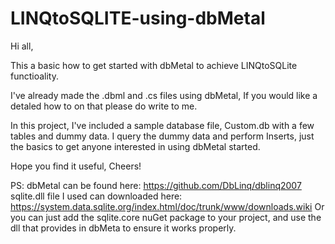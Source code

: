 # LINQtoSQLITE-using-dbMetal

Hi all,

This a basic how to get started with dbMetal to achieve LINQtoSQLite functioality.

I've already made the .dbml and .cs files using dbMetal, If you would like a detaled how to on that please do write to me.

In this project, I've included a sample database file, Custom.db with a few tables and dummy data. I query the dummy data and perform Inserts, just the basics to get anyone interested in using dbMetal started.

Hope you find it useful,
Cheers!

PS: dbMetal can be found here: https://github.com/DbLinq/dblinq2007
    sqlite.dll file I used can downloaded here: https://system.data.sqlite.org/index.html/doc/trunk/www/downloads.wiki
    Or you can just add the sqlite.core nuGet package to your project, and use the dll that provides in dbMeta to ensure it works properly.
    
    
